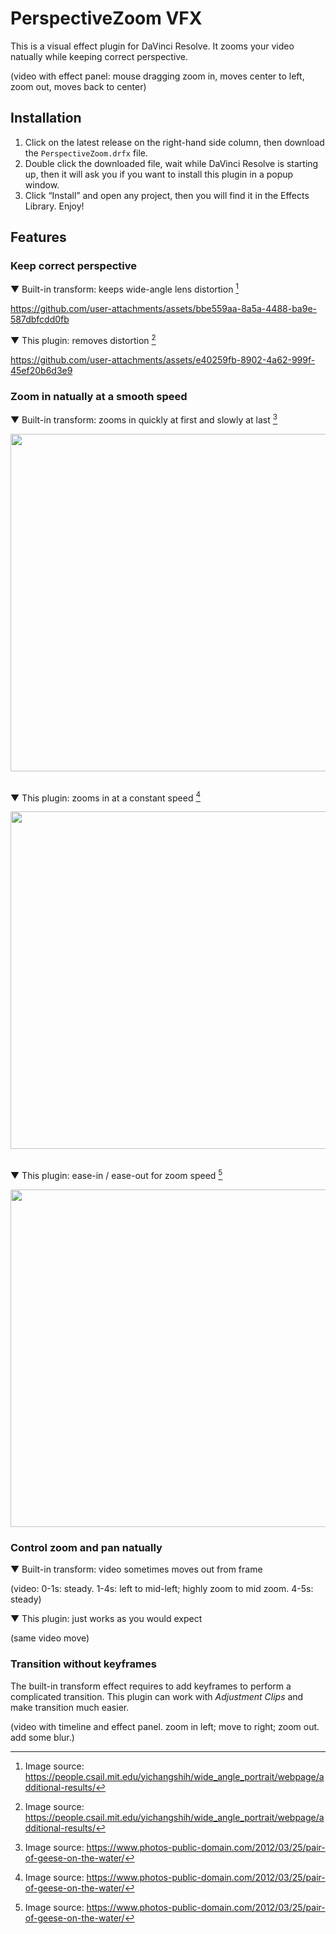 # PerspectiveZoom VFX

This is a visual effect plugin for DaVinci Resolve. It zooms your video natually
while keeping correct perspective.

(video with effect panel: mouse dragging zoom in, moves center to left, zoom
out, moves back to center)

## Installation

1. Click on the latest release on the right-hand side column, then download the
   `PerspectiveZoom.drfx` file.
2. Double click the downloaded file, wait while DaVinci Resolve is starting up,
   then it will ask you if you want to install this plugin in a popup window.
3. Click “Install” and open any project, then you will find it in the Effects
   Library. Enjoy!

## Features

### Keep correct perspective

▼ Built-in transform: keeps wide-angle lens distortion [^persp]

https://github.com/user-attachments/assets/bbe559aa-8a5a-4488-ba9e-587dbfcdd0fb

▼ This plugin: removes distortion [^persp]

https://github.com/user-attachments/assets/e40259fb-8902-4a62-999f-45ef20b6d3e9

### Zoom in natually at a smooth speed

▼ Built-in transform: zooms in quickly at first and slowly at last [^zoom]

<img width="540" src="https://github.com/user-attachments/assets/406fd284-ff9d-4db1-a6bf-873edc5c2da2">

\
▼ This plugin: zooms in at a constant speed [^zoom]

<img width="540" src="https://github.com/user-attachments/assets/e98083e1-baf7-4dcb-a14a-6c170bd28998">

\
▼ This plugin: ease-in / ease-out for zoom speed [^zoom]

<img width="540" src="https://github.com/user-attachments/assets/c8533f20-2f63-4d50-88e2-11728afdc739">

### Control zoom and pan natually

▼ Built-in transform: video sometimes moves out from frame

(video: 0-1s: steady.
1-4s: left to mid-left; highly zoom to mid zoom.
4-5s: steady)

▼ This plugin: just works as you would expect

(same video move)

### Transition without keyframes

The built-in transform effect requires to add keyframes to perform a complicated
transition. This plugin can work with _Adjustment Clips_ and make transition
much easier.

(video with timeline and effect panel.
zoom in left; move to right; zoom out.
add some blur.)


[^persp]: Image source: https://people.csail.mit.edu/yichangshih/wide_angle_portrait/webpage/additional-results/

[^zoom]: Image source: https://www.photos-public-domain.com/2012/03/25/pair-of-geese-on-the-water/
